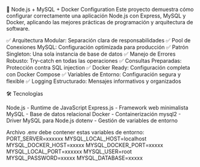 🚀 Node.js + MySQL + Docker Configuration
Este proyecto demuestra cómo configurar correctamente una aplicación Node.js con Express, MySQL y Docker, aplicando las mejores prácticas de programación y arquitectura de software.

✅ Arquitectura Modular: Separación clara de responsabilidades
✅ Pool de Conexiones MySQL: Configuración optimizada para producción
✅ Patrón Singleton: Una sola instancia de base de datos
✅ Manejo de Errores Robusto: Try-catch en todas las operaciones
✅ Consultas Preparadas: Protección contra SQL injection
✅ Docker Ready: Configuración completa con Docker Compose
✅ Variables de Entorno: Configuración segura y flexible
✅ Logging Estructurado: Mensajes informativos y organizados

🛠 Tecnologías

Node.js - Runtime de JavaScript
Express.js - Framework web minimalista
MySQL - Base de datos relacional
Docker - Containerización
mysql2 - Driver MySQL para Node.js
dotenv - Gestión de variables de entorno

Archivo .env debe contener estas variables de entorno:
PORT_SERVER=xxxxxx
MYSQL_LOCAL_HOST=localhost
MYSQL_DOCKER_HOST=xxxxx
MYSQL_DOCKER_PORT=xxxxx
MYSQL_LOCAL_PORT=xxxxxx
MYSQL_USER=root
MYSQL_PASSWORD=xxxxx
MYSQL_DATABASE=xxxxx
